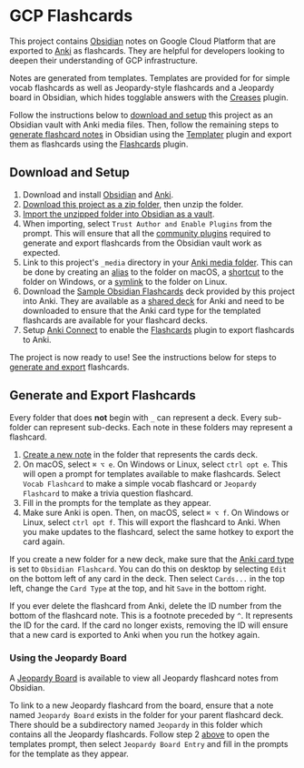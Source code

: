 # GCP Flashcards
This project contains [Obsidian](https://obsidian.md/) notes on Google Cloud Platform that are exported to [Anki](https://apps.ankiweb.net/) as flashcards. They are helpful for developers looking to deepen their understanding of GCP infrastructure.

Notes are generated from templates. Templates are provided for for simple vocab flashcards as well as Jeopardy-style flashcards and a Jeopardy board in Obsidian, which hides togglable answers with the [Creases](https://github.com/liamcain/obsidian-creases) plugin.

Follow the instructions below to [download and setup](#download-and-setup) this project as an Obsidian vault with Anki media files. Then, follow the remaining steps to [generate flashcard notes](#generate-and-export-flashcards) in Obsidian using the [Templater](https://github.com/SilentVoid13/Templater) plugin and export them as flashcards using the [Flashcards](https://github.com/reuseman/flashcards-obsidian) plugin.

## Download and Setup

1. Download and install [Obsidian](https://obsidian.md/) and [Anki](https://apps.ankiweb.net/).
2. [Download this project as a zip folder](https://github.com/mxskylar/gcp-flashcards/archive/refs/heads/main.zip), then unzip the folder.
3. [Import the unzipped folder into Obsidian as a vault](https://help.obsidian.md/Getting+started/Create+a+vault#Open+existing+folder).
4. When importing, select `Trust Author and Enable Plugins` from the prompt. This will ensure that all the [community plugins](https://help.obsidian.md/Advanced+topics/Community+plugins) required to generate and export flashcards from the Obsidian vault work as expected.
5. Link to this project's `_media` directory in your [Anki media folder](https://docs.ankiweb.net/files.html#file-locations). This can be done by creating an [alias](https://support.apple.com/guide/mac-help/create-and-remove-aliases-on-mac-mchlp1046/mac) to the folder on macOS, a [shortcut](https://support.microsoft.com/en-us/office/create-a-desktop-shortcut-for-an-office-program-or-file-9a8df64b-cd87-4700-95cc-4bc3e2a962da) to the folder on Windows, or a [symlink](https://linuxize.com/post/how-to-create-symbolic-links-in-linux-using-the-ln-command/) to the folder on Linux.
6. Download the [Sample Obsidian Flashcards](https://ankiweb.net/shared/info/1234883347) deck provided by this project into Anki. They are available as a [shared deck](https://docs.ankiweb.net/getting-started.html#shared-decks) for Anki and need to be downloaded to ensure that the Anki card type for the templated flashcards are available for your flashcard decks.
7. Setup [Anki Connect](https://ankiweb.net/shared/info/2055492159) to enable the [Flashcards](https://github.com/reuseman/flashcards-obsidian#how-to-install) plugin to export flashcards to Anki.

The project is now ready to use! See the instructions below for steps to [generate and export](#generate-and-export-flashcards) flashcards.

## Generate and Export Flashcards

Every folder that does **not** begin with `_` can represent a deck. Every sub-folder can represent sub-decks. Each note in these folders may represent a flashcard.

1. [Create a new note](https://help.obsidian.md/How+to/Create+notes) in the folder that represents the cards deck.
2. On macOS, select `⌘ ⌥ e`. On Windows or Linux, select `ctrl opt e`. This will open a prompt for templates available to make flashcards. Select `Vocab Flashcard` to make a simple vocab flashcard or `Jeopardy Flashcard` to make a trivia question flashcard.
3. Fill in the prompts for the template as they appear.
4. Make sure Anki is open. Then, on macOS, select `⌘ ⌥ f`. On Windows or Linux, select `ctrl opt f`. This will export the flashcard to Anki. When you make updates to the flashcard, select the same hotkey to export the card again.

If you create a new folder for a new deck, make sure that the [Anki card type](https://docs.ankiweb.net/getting-started.html?highlight=card%20type#card-types) is set to `Obsidian Flashcard`. You can do this on desktop by selecting `Edit` on the bottom left of any card in the deck. Then select `Cards...` in the top left, change the `Card Type` at the top, and hit `Save` in the bottom right.

If you ever delete the flashcard from Anki, delete the ID number from the bottom of the flashcard note. This is a footnote preceded by `^`. It represents the ID for the card. If the card no longer exists, removing the ID will ensure that a new card is exported to Anki when you run the hotkey again.

### Using the Jeopardy Board

A [Jeopardy Board](Data%20Engineering/Jeopardy%20Board.md) is available to view all Jeopardy flashcard notes from Obsidian.

To link to a new Jeopardy flashcard from the board, ensure that a note named `Jeopardy Board`  exists in the folder for your parent flashcard deck. There should be a subdirectory named `Jeopardy` in this folder which contains all the Jeopardy flashcards. Follow step 2 [above](#generate-and-export-flashcards) to open the templates prompt, then select `Jeopardy Board Entry` and fill in the prompts for the template as they appear.